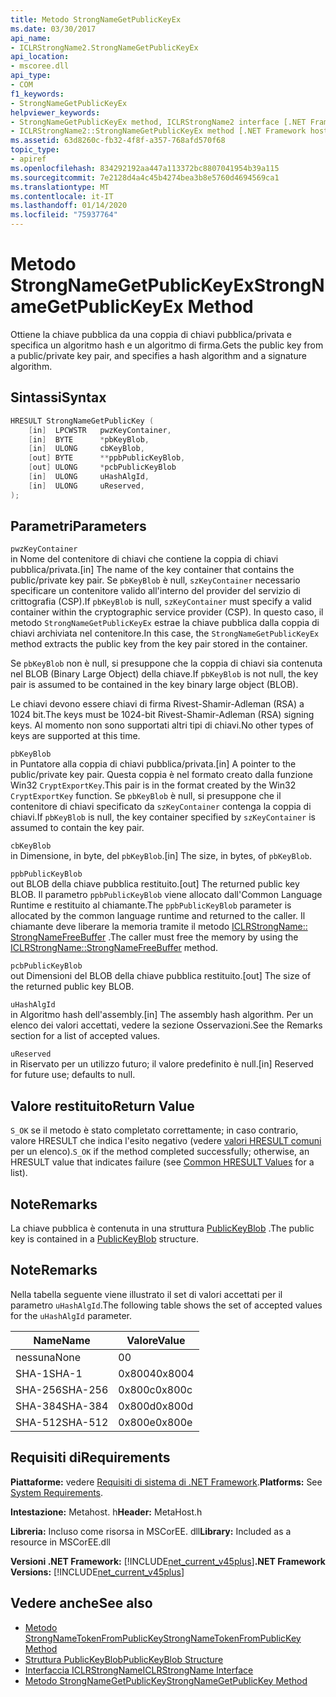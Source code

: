 ```yaml
---
title: Metodo StrongNameGetPublicKeyEx
ms.date: 03/30/2017
api_name:
- ICLRStrongName2.StrongNameGetPublicKeyEx
api_location:
- mscoree.dll
api_type:
- COM
f1_keywords:
- StrongNameGetPublicKeyEx
helpviewer_keywords:
- StrongNameGetPublicKeyEx method, ICLRStrongName2 interface [.NET Framework hosting]
- ICLRStrongName2::StrongNameGetPublicKeyEx method [.NET Framework hosting]
ms.assetid: 63d8260c-fb32-4f8f-a357-768afd570f68
topic_type:
- apiref
ms.openlocfilehash: 834292192aa447a113372bc8807041954b39a115
ms.sourcegitcommit: 7e2128d4a4c45b4274bea3b8e5760d4694569ca1
ms.translationtype: MT
ms.contentlocale: it-IT
ms.lasthandoff: 01/14/2020
ms.locfileid: "75937764"
---
```

# <a name="strongnamegetpublickeyex-method"></a><span data-ttu-id="efaa4-102">Metodo StrongNameGetPublicKeyEx</span><span class="sxs-lookup"><span data-stu-id="efaa4-102">StrongNameGetPublicKeyEx Method</span></span>
<span data-ttu-id="efaa4-103">Ottiene la chiave pubblica da una coppia di chiavi pubblica/privata e specifica un algoritmo hash e un algoritmo di firma.</span><span class="sxs-lookup"><span data-stu-id="efaa4-103">Gets the public key from a public/private key pair, and specifies a hash algorithm and a signature algorithm.</span></span>  
  
## <a name="syntax"></a><span data-ttu-id="efaa4-104">Sintassi</span><span class="sxs-lookup"><span data-stu-id="efaa4-104">Syntax</span></span>  
  
```cpp  
HRESULT StrongNameGetPublicKey (   
    [in]  LPCWSTR   pwzKeyContainer,  
    [in]  BYTE      *pbKeyBlob,  
    [in]  ULONG     cbKeyBlob,  
    [out] BYTE      **ppbPublicKeyBlob,  
    [out] ULONG     *pcbPublicKeyBlob  
    [in]  ULONG     uHashAlgId,  
    [in]  ULONG     uReserved,  
);  
```  
  
## <a name="parameters"></a><span data-ttu-id="efaa4-105">Parametri</span><span class="sxs-lookup"><span data-stu-id="efaa4-105">Parameters</span></span>  
 `pwzKeyContainer`  
 <span data-ttu-id="efaa4-106">in Nome del contenitore di chiavi che contiene la coppia di chiavi pubblica/privata.</span><span class="sxs-lookup"><span data-stu-id="efaa4-106">[in] The name of the key container that contains the public/private key pair.</span></span> <span data-ttu-id="efaa4-107">Se `pbKeyBlob` è null, `szKeyContainer` necessario specificare un contenitore valido all'interno del provider del servizio di crittografia (CSP).</span><span class="sxs-lookup"><span data-stu-id="efaa4-107">If `pbKeyBlob` is null, `szKeyContainer` must specify a valid container within the cryptographic service provider (CSP).</span></span> <span data-ttu-id="efaa4-108">In questo caso, il metodo `StrongNameGetPublicKeyEx` estrae la chiave pubblica dalla coppia di chiavi archiviata nel contenitore.</span><span class="sxs-lookup"><span data-stu-id="efaa4-108">In this case, the `StrongNameGetPublicKeyEx` method extracts the public key from the key pair stored in the container.</span></span>  
  
 <span data-ttu-id="efaa4-109">Se `pbKeyBlob` non è null, si presuppone che la coppia di chiavi sia contenuta nel BLOB (Binary Large Object) della chiave.</span><span class="sxs-lookup"><span data-stu-id="efaa4-109">If `pbKeyBlob` is not null, the key pair is assumed to be contained in the key binary large object (BLOB).</span></span>  
  
 <span data-ttu-id="efaa4-110">Le chiavi devono essere chiavi di firma Rivest-Shamir-Adleman (RSA) a 1024 bit.</span><span class="sxs-lookup"><span data-stu-id="efaa4-110">The keys must be 1024-bit Rivest-Shamir-Adleman (RSA) signing keys.</span></span> <span data-ttu-id="efaa4-111">Al momento non sono supportati altri tipi di chiavi.</span><span class="sxs-lookup"><span data-stu-id="efaa4-111">No other types of keys are supported at this time.</span></span>  
  
 `pbKeyBlob`  
 <span data-ttu-id="efaa4-112">in Puntatore alla coppia di chiavi pubblica/privata.</span><span class="sxs-lookup"><span data-stu-id="efaa4-112">[in] A pointer to the public/private key pair.</span></span> <span data-ttu-id="efaa4-113">Questa coppia è nel formato creato dalla funzione Win32 `CryptExportKey`.</span><span class="sxs-lookup"><span data-stu-id="efaa4-113">This pair is in the format created by the Win32 `CryptExportKey` function.</span></span> <span data-ttu-id="efaa4-114">Se `pbKeyBlob` è null, si presuppone che il contenitore di chiavi specificato da `szKeyContainer` contenga la coppia di chiavi.</span><span class="sxs-lookup"><span data-stu-id="efaa4-114">If `pbKeyBlob` is null, the key container specified by `szKeyContainer` is assumed to contain the key pair.</span></span>  
  
 `cbKeyBlob`  
 <span data-ttu-id="efaa4-115">in Dimensione, in byte, del `pbKeyBlob`.</span><span class="sxs-lookup"><span data-stu-id="efaa4-115">[in] The size, in bytes, of `pbKeyBlob`.</span></span>  
  
 `ppbPublicKeyBlob`  
 <span data-ttu-id="efaa4-116">out BLOB della chiave pubblica restituito.</span><span class="sxs-lookup"><span data-stu-id="efaa4-116">[out] The returned public key BLOB.</span></span> <span data-ttu-id="efaa4-117">Il parametro `ppbPublicKeyBlob` viene allocato dall'Common Language Runtime e restituito al chiamante.</span><span class="sxs-lookup"><span data-stu-id="efaa4-117">The `ppbPublicKeyBlob` parameter is allocated by the common language runtime and returned to the caller.</span></span> <span data-ttu-id="efaa4-118">Il chiamante deve liberare la memoria tramite il metodo [ICLRStrongName:: StrongNameFreeBuffer](../../../../docs/framework/unmanaged-api/hosting/iclrstrongname-strongnamefreebuffer-method.md) .</span><span class="sxs-lookup"><span data-stu-id="efaa4-118">The caller must free the memory by using the [ICLRStrongName::StrongNameFreeBuffer](../../../../docs/framework/unmanaged-api/hosting/iclrstrongname-strongnamefreebuffer-method.md) method.</span></span>  
  
 `pcbPublicKeyBlob`  
 <span data-ttu-id="efaa4-119">out Dimensioni del BLOB della chiave pubblica restituito.</span><span class="sxs-lookup"><span data-stu-id="efaa4-119">[out] The size of the returned public key BLOB.</span></span>  
  
 `uHashAlgId`  
 <span data-ttu-id="efaa4-120">in Algoritmo hash dell'assembly.</span><span class="sxs-lookup"><span data-stu-id="efaa4-120">[in] The assembly hash algorithm.</span></span> <span data-ttu-id="efaa4-121">Per un elenco dei valori accettati, vedere la sezione Osservazioni.</span><span class="sxs-lookup"><span data-stu-id="efaa4-121">See the Remarks section for a list of accepted values.</span></span>  
  
 `uReserved`  
 <span data-ttu-id="efaa4-122">in Riservato per un utilizzo futuro; il valore predefinito è null.</span><span class="sxs-lookup"><span data-stu-id="efaa4-122">[in] Reserved for future use; defaults to null.</span></span>  
  
## <a name="return-value"></a><span data-ttu-id="efaa4-123">Valore restituito</span><span class="sxs-lookup"><span data-stu-id="efaa4-123">Return Value</span></span>  
 <span data-ttu-id="efaa4-124">`S_OK` se il metodo è stato completato correttamente; in caso contrario, valore HRESULT che indica l'esito negativo (vedere [valori HRESULT comuni](/windows/win32/seccrypto/common-hresult-values) per un elenco).</span><span class="sxs-lookup"><span data-stu-id="efaa4-124">`S_OK` if the method completed successfully; otherwise, an HRESULT value that indicates failure (see [Common HRESULT Values](/windows/win32/seccrypto/common-hresult-values) for a list).</span></span>  
  
## <a name="remarks"></a><span data-ttu-id="efaa4-125">Note</span><span class="sxs-lookup"><span data-stu-id="efaa4-125">Remarks</span></span>  
 <span data-ttu-id="efaa4-126">La chiave pubblica è contenuta in una struttura [PublicKeyBlob](../../../../docs/framework/unmanaged-api/strong-naming/publickeyblob-structure.md) .</span><span class="sxs-lookup"><span data-stu-id="efaa4-126">The public key is contained in a [PublicKeyBlob](../../../../docs/framework/unmanaged-api/strong-naming/publickeyblob-structure.md) structure.</span></span>  
  
## <a name="remarks"></a><span data-ttu-id="efaa4-127">Note</span><span class="sxs-lookup"><span data-stu-id="efaa4-127">Remarks</span></span>  
 <span data-ttu-id="efaa4-128">Nella tabella seguente viene illustrato il set di valori accettati per il parametro `uHashAlgId`.</span><span class="sxs-lookup"><span data-stu-id="efaa4-128">The following table shows the set of accepted values for the `uHashAlgId` parameter.</span></span>  
  
|<span data-ttu-id="efaa4-129">Name</span><span class="sxs-lookup"><span data-stu-id="efaa4-129">Name</span></span>|<span data-ttu-id="efaa4-130">Valore</span><span class="sxs-lookup"><span data-stu-id="efaa4-130">Value</span></span>|  
|----------|-----------|  
|<span data-ttu-id="efaa4-131">nessuna</span><span class="sxs-lookup"><span data-stu-id="efaa4-131">None</span></span>|<span data-ttu-id="efaa4-132">0</span><span class="sxs-lookup"><span data-stu-id="efaa4-132">0</span></span>|  
|<span data-ttu-id="efaa4-133">SHA-1</span><span class="sxs-lookup"><span data-stu-id="efaa4-133">SHA-1</span></span>|<span data-ttu-id="efaa4-134">0x8004</span><span class="sxs-lookup"><span data-stu-id="efaa4-134">0x8004</span></span>|  
|<span data-ttu-id="efaa4-135">SHA-256</span><span class="sxs-lookup"><span data-stu-id="efaa4-135">SHA-256</span></span>|<span data-ttu-id="efaa4-136">0x800c</span><span class="sxs-lookup"><span data-stu-id="efaa4-136">0x800c</span></span>|  
|<span data-ttu-id="efaa4-137">SHA-384</span><span class="sxs-lookup"><span data-stu-id="efaa4-137">SHA-384</span></span>|<span data-ttu-id="efaa4-138">0x800d</span><span class="sxs-lookup"><span data-stu-id="efaa4-138">0x800d</span></span>|  
|<span data-ttu-id="efaa4-139">SHA-512</span><span class="sxs-lookup"><span data-stu-id="efaa4-139">SHA-512</span></span>|<span data-ttu-id="efaa4-140">0x800e</span><span class="sxs-lookup"><span data-stu-id="efaa4-140">0x800e</span></span>|  
  
## <a name="requirements"></a><span data-ttu-id="efaa4-141">Requisiti di</span><span class="sxs-lookup"><span data-stu-id="efaa4-141">Requirements</span></span>  
 <span data-ttu-id="efaa4-142">**Piattaforme:** vedere [Requisiti di sistema di .NET Framework](../../../../docs/framework/get-started/system-requirements.md).</span><span class="sxs-lookup"><span data-stu-id="efaa4-142">**Platforms:** See [System Requirements](../../../../docs/framework/get-started/system-requirements.md).</span></span>  
  
 <span data-ttu-id="efaa4-143">**Intestazione:** Metahost. h</span><span class="sxs-lookup"><span data-stu-id="efaa4-143">**Header:** MetaHost.h</span></span>  
  
 <span data-ttu-id="efaa4-144">**Libreria:** Incluso come risorsa in MSCorEE. dll</span><span class="sxs-lookup"><span data-stu-id="efaa4-144">**Library:** Included as a resource in MSCorEE.dll</span></span>  
  
 <span data-ttu-id="efaa4-145">**Versioni .NET Framework:** [!INCLUDE[net_current_v45plus](../../../../includes/net-current-v45plus-md.md)]</span><span class="sxs-lookup"><span data-stu-id="efaa4-145">**.NET Framework Versions:** [!INCLUDE[net_current_v45plus](../../../../includes/net-current-v45plus-md.md)]</span></span>  
  
## <a name="see-also"></a><span data-ttu-id="efaa4-146">Vedere anche</span><span class="sxs-lookup"><span data-stu-id="efaa4-146">See also</span></span>

- [<span data-ttu-id="efaa4-147">Metodo StrongNameTokenFromPublicKey</span><span class="sxs-lookup"><span data-stu-id="efaa4-147">StrongNameTokenFromPublicKey Method</span></span>](../../../../docs/framework/unmanaged-api/hosting/iclrstrongname-strongnametokenfrompublickey-method.md)
- [<span data-ttu-id="efaa4-148">Struttura PublicKeyBlob</span><span class="sxs-lookup"><span data-stu-id="efaa4-148">PublicKeyBlob Structure</span></span>](../../../../docs/framework/unmanaged-api/strong-naming/publickeyblob-structure.md)
- [<span data-ttu-id="efaa4-149">Interfaccia ICLRStrongName</span><span class="sxs-lookup"><span data-stu-id="efaa4-149">ICLRStrongName Interface</span></span>](../../../../docs/framework/unmanaged-api/hosting/iclrstrongname-interface.md)
- [<span data-ttu-id="efaa4-150">Metodo StrongNameGetPublicKey</span><span class="sxs-lookup"><span data-stu-id="efaa4-150">StrongNameGetPublicKey Method</span></span>](../../../../docs/framework/unmanaged-api/hosting/iclrstrongname-strongnamegetpublickey-method.md)
